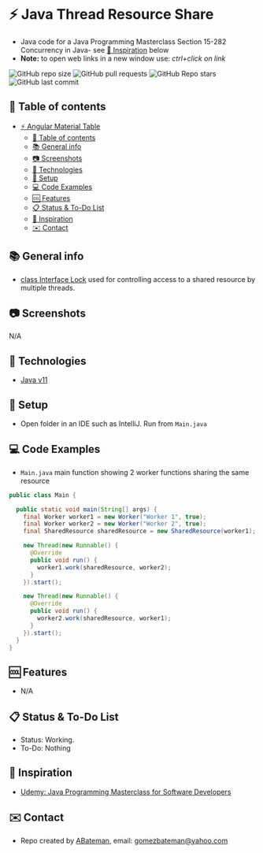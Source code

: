 # :zap: Java Thread Resource Share
 
* Java code for a Java Programming Masterclass Section 15-282 Concurrency in Java- see [:clap: Inspiration](#clap-inspiration) below
* **Note:** to open web links in a new window use: _ctrl+click on link_

![GitHub repo size](https://img.shields.io/github/repo-size/AndrewJBateman/java-thread-resourceshare?style=plastic)
![GitHub pull requests](https://img.shields.io/github/issues-pr/AndrewJBateman/java-thread-resourceshare?style=plastic)
![GitHub Repo stars](https://img.shields.io/github/stars/AndrewJBateman/java-thread-resourceshare?style=plastic)
![GitHub last commit](https://img.shields.io/github/last-commit/AndrewJBateman/java-thread-resourceshare?style=plastic)

## :page_facing_up: Table of contents

* [:zap: Angular Material Table](#zap-angular-material-table)
  * [:page_facing_up: Table of contents](#page_facing_up-table-of-contents)
  * [:books: General info](#books-general-info)
  * [:camera: Screenshots](#camera-screenshots)
  * [:signal_strength: Technologies](#signal_strength-technologies)
  * [:floppy_disk: Setup](#floppy_disk-setup)
  * [:computer: Code Examples](#computer-code-examples)
  * [:cool: Features](#cool-features)
  * [:clipboard: Status & To-Do List](#clipboard-status--to-do-list)
  * [:clap: Inspiration](#clap-inspiration)
  * [:envelope: Contact](#envelope-contact)

## :books: General info

* [class Interface Lock](https://docs.oracle.com/javase/7/docs/api/java/util/concurrent/locks/Lock.html) used for controlling access to a shared resource by multiple threads.

## :camera: Screenshots

N/A

## :signal_strength: Technologies

* [Java v11](https://www.java.com/en/)

## :floppy_disk: Setup

* Open folder in an IDE such as IntelliJ. Run  from `Main.java`

## :computer: Code Examples

* `Main.java` main function showing 2 worker functions sharing the same resource

```java
public class Main {

  public static void main(String[] args) {
    final Worker worker1 = new Worker("Worker 1", true);
    final Worker worker2 = new Worker("Worker 2", true);
    final SharedResource sharedResource = new SharedResource(worker1);

    new Thread(new Runnable() {
      @Override
      public void run() {
        worker1.work(sharedResource, worker2);
      }
    }).start();

    new Thread(new Runnable() {
      @Override
      public void run() {
        worker2.work(sharedResource, worker1);
      }
    }).start();
  }
}
```

## :cool: Features

* N/A

## :clipboard: Status & To-Do List

* Status: Working.
* To-Do: Nothing

## :clap: Inspiration

* [Udemy: Java Programming Masterclass for Software Developers](https://www.udemy.com/course/java-the-complete-java-developer-course/learn/lecture/3561816#overview)

## :envelope: Contact

* Repo created by [ABateman](https://www.andrewbateman.org), email: gomezbateman@yahoo.com
